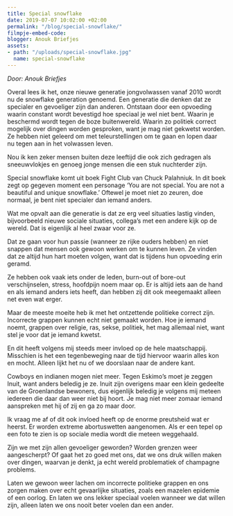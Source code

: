 ```yaml
---
title: Special snowflake
date: 2019-07-07 10:02:00 +02:00
permalink: "/blog/special-snowflake/"
filmpje-embed-code: 
blogger: Anouk Briefjes
assets:
- path: "/uploads/special-snowflake.jpg"
  name: special-snowflake
---
```


*Door: Anouk Briefjes*

Overal lees ik het, onze nieuwe generatie jongvolwassen vanaf 2010 wordt nu de snowflake generation genoemd. Een generatie die denken dat ze specialer en gevoeliger zijn dan anderen. Ontstaan door een opvoeding waarin constant wordt bevestigd hoe speciaal je wel niet bent. Waarin je beschermd wordt tegen de boze buitenwereld. Waarin zo politiek correct mogelijk over dingen worden gesproken, want je mag niet gekwetst worden. Ze hebben niet geleerd om met teleurstellingen om te gaan en lopen daar nu tegen aan in het volwassen leven. 

Nou ik ken zeker mensen buiten deze leeftijd die ook zich gedragen als sneeuwvlokjes en genoeg jonge mensen die een stuk nuchterder zijn. 

Special snowflake komt uit boek Fight Club van Chuck Palahniuk. In dit boek zegt op gegeven moment een personage ‘You are not special. You are not a beautiful and unique snowflake.’ Oftewel je moet niet zo zeuren, doe normaal, je bent niet specialer dan iemand anders.

Wat me opvalt aan die generatie is dat ze erg veel situaties lastig vinden, bijvoorbeeld nieuwe sociale situaties, collega’s met een andere kijk op de wereld. Dat is eigenlijk al heel zwaar voor ze.

Dat ze gaan voor hun passie (wanneer ze rijke ouders hebben) en niet snappen dat mensen ook gewoon werken om te kunnen leven. Ze vinden dat ze altijd hun hart moeten volgen, want dat is tijdens hun opvoeding erin geramd. 

Ze hebben ook vaak iets onder de leden, burn-out of bore-out verschijnselen, stress, hoofdpijn noem maar op. Er is altijd iets aan de hand en als iemand anders iets heeft, dan hebben zij dit ook meegemaakt alleen net even wat erger.

Maar de meeste moeite heb ik met het ontzettende politieke correct zijn. Incorrecte grappen kunnen echt niet gemaakt worden. Hoe je iemand noemt, grappen over religie, ras, sekse, politiek, het mag allemaal niet, want stel je voor dat je iemand kwetst. 

En dit heeft volgens mij steeds meer invloed op de hele maatschappij. Misschien is het een tegenbeweging naar de tijd hiervoor waarin alles kon en mocht. Alleen lijkt het nu of we doorslaan naar de andere kant. 

Cowboys en indianen mogen niet meer. Tegen Eskimo’s moet je zeggen Inuit, want anders beledig je ze. Inuit zijn overigens maar een klein gedeelte van de Groenlandse bewoners, dus eigenlijk beledig je volgens mij meteen iedereen die daar dan weer niet bij hoort. Je mag niet meer zomaar iemand aanspreken met hij of zij en ga zo maar door. 

Ik vraag me af of dit ook invloed heeft op de enorme preutsheid wat er heerst. Er worden extreme abortuswetten aangenomen. Als er een tepel op een foto te zien is op sociale media wordt die meteen weggehaald. 

Zijn we met zijn allen gevoeliger geworden? Worden grenzen weer aangescherpt? Of gaat het zo goed met ons, dat we ons druk willen maken over dingen, waarvan je denkt, ja echt wereld problematiek of champagne problems.

Laten we gewoon weer lachen om incorrecte politieke grappen en ons zorgen maken over echt gevaarlijke situaties, zoals een mazelen epidemie of een oorlog. En laten we ons lekker speciaal voelen wanneer we dat willen zijn, alleen laten we ons nooit beter voelen dan een ander.
